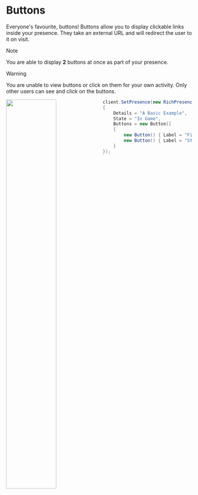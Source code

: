 # Buttons

Everyone's favourite, buttons! Buttons allow you to display clickable links inside your presence. They take an external URL and will redirect the user to it on visit.

> [!NOTE]
> You are able to display **2** buttons at once as part of your presence.

> [!WARNING]
> You are unable to view buttons or click on them for your own activity. Only other users can see and click on the buttons.

<img src="https://i.lu.je/2025/Discord_QSPFYPuoHT.png" style="width: 52%; float: left">

```cs
client.SetPresence(new RichPresence()
{
    Details = "A Basic Example",
    State = "In Game",
    Buttons = new Button[]
    {
        new Button() { Label = "Fish", Url = "https://lachee.dev/" },
        new Button() { Label = "Sticks", Url = "https://en.wikipedia.org/wiki/Stick" }
	}
});
```
